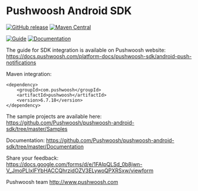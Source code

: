 Pushwoosh Android SDK
=====================
[![GitHub release](https://img.shields.io/github/release/Pushwoosh/pushwoosh-android-sdk.svg?style=flat-square)](https://github.com/Pushwoosh/pushwoosh-android-sdk/releases) 
[![Maven Central](https://maven-badges.herokuapp.com/maven-central/com.pushwoosh/pushwoosh/badge.svg)](https://maven-badges.herokuapp.com/maven-central/com.pushwoosh/pushwoosh)

[![Guide](https://img.shields.io/badge/guide-latest-brightgreen.svg?style=flat-square)](https://docs.pushwoosh.com/platform-docs/pushwoosh-sdk/android-push-notifications)
[![Documentation](https://img.shields.io/badge/docs-latest-brightgreen.svg?style=flat-square)](https://github.com/Pushwoosh/pushwoosh-android-sdk/tree/master/Documentation)

The guide for SDK integration is available on Pushwoosh website:  
https://docs.pushwoosh.com/platform-docs/pushwoosh-sdk/android-push-notifications

Maven integration:

	<dependency>
  		<groupId>com.pushwoosh</groupId>
  		<artifactId>pushwoosh</artifactId>
  		<version>6.7.18</version>
	</dependency>

The sample projects are available here:  
https://github.com/Pushwoosh/pushwoosh-android-sdk/tree/master/Samples

Documentation:
https://github.com/Pushwoosh/pushwoosh-android-sdk/tree/master/Documentation

Share your feedback:
https://docs.google.com/forms/d/e/1FAIpQLSd_0b8jwn-V_JmoPLIxIFYbHACCQhrzidOZV3ELywoQPXRSxw/viewform

Pushwoosh team
http://www.pushwoosh.com
